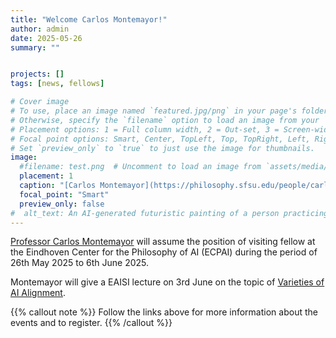 ```yaml
---
title: "Welcome Carlos Montemayor!"
author: admin
date: 2025-05-26
summary: ""


projects: []
tags: [news, fellows]

# Cover image
# To use, place an image named `featured.jpg/png` in your page's folder.
# Otherwise, specify the `filename` option to load an image from your `assets/media/` folder.
# Placement options: 1 = Full column width, 2 = Out-set, 3 = Screen-width
# Focal point options: Smart, Center, TopLeft, Top, TopRight, Left, Right, BottomLeft, Bottom, BottomRight
# Set `preview_only` to `true` to just use the image for thumbnails.
image:
  #filename: test.png  # Uncomment to load an image from `assets/media/` instead.
  placement: 1
  caption: "[Carlos Montemayor](https://philosophy.sfsu.edu/people/carlos-montemayor)"
  focal_point: "Smart"
  preview_only: false
#  alt_text: An AI-generated futuristic painting of a person practicing mindfulness in the chaos of modern life.
---
```


[Professor Carlos Montemayor](https://philosophy.sfsu.edu/people/carlos-montemayor) will assume the position of visiting fellow at the Eindhoven Center for the Philosophy of AI (ECPAI) during the period of 26th May 2025 to 6th June 2025.

Montemayor will give a EAISI lecture on 3rd June on the topic of [Varieties of AI Alignment](https://www.tue.nl/en/our-university/calendar-and-events/03-06-2025-eaisi-lecture-by-visiting-professor-carlos-montemayor).

{{% callout note %}}
Follow the links above for more information about the events and to register.
{{% /callout %}}
